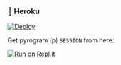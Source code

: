 
### 💜 Heroku

[![Deploy](https://www.herokucdn.com/deploy/button.svg)](https://heroku.com/deploy?template=https://github.com/damnnn6/VCbot1)

Get pyrogram (p)  `SESSION` from here:

[![Run on Repl.it](https://repl.it/badge/github/ChankitSaini/GenerateStringSession)](https://replit.com/@Ahmedyad/ahmedyad200)
